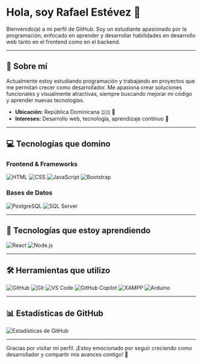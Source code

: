 # Hola, soy Rafael Estévez 👋

Bienvenido(a) a mi perfil de GitHub. Soy un estudiante apasionado por la programación, enfocado en aprender y desarrollar habilidades en desarrollo web tanto en el frontend como en el backend.

---

## 🌟 Sobre mí
Actualmente estoy estudiando programación y trabajando en proyectos que me permitan crecer como desarrollador. Me apasiona crear soluciones funcionales y visualmente atractivas, siempre buscando mejorar mi código y aprender nuevas tecnologías.

- **Ubicación:** República Dominicana 🇩🇴 📍
- **Intereses:** Desarrollo web, tecnología, aprendizaje continuo 🎯

---

## 💻 Tecnologías que domino

### Frontend & Frameworks
![HTML](https://img.shields.io/badge/HTML5-E34F26?style=for-the-badge&logo=html5&logoColor=white) ![CSS](https://img.shields.io/badge/CSS3-1572B6?style=for-the-badge&logo=css3&logoColor=white) ![JavaScript](https://img.shields.io/badge/JavaScript-F7DF1E?style=for-the-badge&logo=javascript&logoColor=black) ![Bootstrap](https://img.shields.io/badge/Bootstrap-563D7C?style=for-the-badge&logo=bootstrap&logoColor=white)

### Bases de Datos
![PostgreSQL](https://img.shields.io/badge/PostgreSQL-336791?style=for-the-badge&logo=postgresql&logoColor=white) ![SQL Server](https://img.shields.io/badge/SQL_Server-CC2927?style=for-the-badge&logo=microsoft-sql-server&logoColor=white)

---

## 🚀 Tecnologías que estoy aprendiendo
![React](https://img.shields.io/badge/React-61DAFB?style=for-the-badge&logo=react&logoColor=black) ![Node.js](https://img.shields.io/badge/Node.js-339933?style=for-the-badge&logo=node.js&logoColor=white)

---

## 🛠️ Herramientas que utilizo
![GitHub](https://img.shields.io/badge/GitHub-181717?style=for-the-badge&logo=github&logoColor=white) ![Git](https://img.shields.io/badge/Git-F05032?style=for-the-badge&logo=git&logoColor=white) ![VS Code](https://img.shields.io/badge/VS_Code-007ACC?style=for-the-badge&logo=visual-studio-code&logoColor=white) ![GitHub Copilot](https://img.shields.io/badge/Copilot-000000?style=for-the-badge&logo=github&logoColor=white) ![XAMPP](https://img.shields.io/badge/XAMPP-FB7A24?style=for-the-badge&logo=xampp&logoColor=white) ![Arduino](https://img.shields.io/badge/Arduino-00979D?style=for-the-badge&logo=arduino&logoColor=white)

---

## 📊 Estadísticas de GitHub
![Estadísticas de GitHub](https://github-readme-stats.vercel.app/api?username=rafaelestevezdev&show_icons=true&theme=minimal)

---

Gracias por visitar mi perfil. ¡Estoy emocionado por seguir creciendo como desarrollador y compartir mis avances contigo! 🌱
